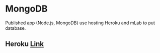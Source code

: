 # MongoDB
Published app (Node.js, MongoDB) use hosting Heroku and mLab to put database.

## Heroku [Link](https://gentle-spire-07916.herokuapp.com/)
